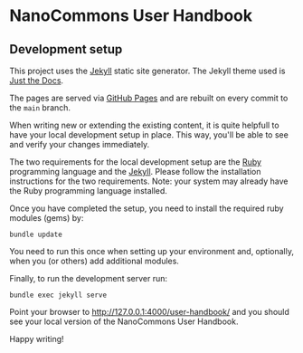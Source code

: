 # NanoCommons User Handbook

## Development setup

This project uses the [Jekyll](https://jekyllrb.com/) static site generator. The Jekyll theme used is [Just the Docs](https://github.com/pmarsceill/just-the-docs).

The pages are served via [GitHub Pages](https://pages.github.com/) and are rebuilt on every commit to the `main` branch.

When writing new or extending the existing content, it is quite helpfull to have your local development setup in place. This way, you'll be able to see and verify your changes immediately.

The two requirements for the local development setup are the [Ruby](https://www.ruby-lang.org/) programming language and the [Jekyll](https://jekyllrb.com/). Please follow the installation instructions for the two requirements. Note: your system may already have the Ruby programming language installed.

Once you have completed the setup, you need to install the required ruby modules (gems) by:

    bundle update

You need to run this once when setting up your environment and, optionally, when you (or others) add additional modules.

Finally, to run the development server run:

    bundle exec jekyll serve

Point your browser to http://127.0.0.1:4000/user-handbook/ and you should see your local version of the NanoCommons User Handbook.

Happy writing!
